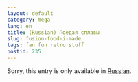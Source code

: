 ```yaml
---
layout: default
category: mega
lang: en
title: (Russian) Поедая сплавы
slug: fusion-food-i-made
tags: fan fun retro stuff 
postid: 235
---
```

<p>Sorry, this entry is only available in <a href="http://mega.genn.org/export/getposts.php">Russian</a>.</p>